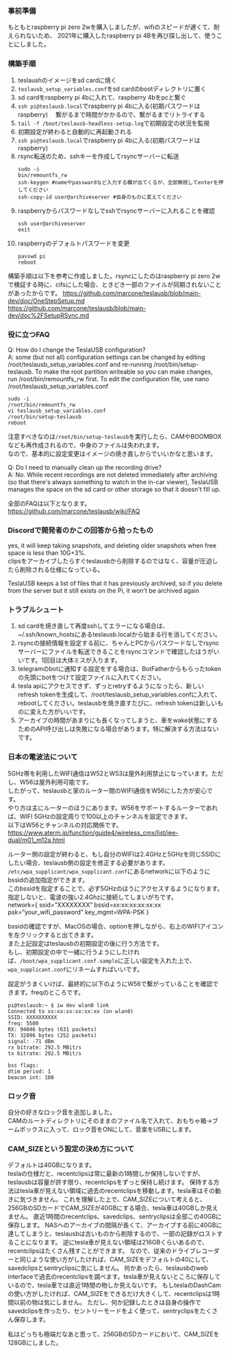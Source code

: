 ### 事前準備
もともとraspberry pi zero 2wを購入しましたが、wifiのスピードが遅くて、耐えられないため、
2021年に購入したraspberry pi 4Bを再び探し出して、使うことにしました。

### 構築手順
1. teslaushのイメージをsd cardに焼く
2. `teslausb_setup_variables.conf`をsd cardのbootディレクトリに置く
3. sd cardをraspberry pi 4bに入れて、raspberry 4bをpcと繋ぐ
4. `ssh pi@teslausb.local`でraspberry pi 4bに入る(初期パスワードはraspberry)
　繋がるまで時間がかかるので、繋がるまでリトライする
6. `tail -f /boot/teslausb-headless-setup.log`で初期設定の状況を監視
7. 初期設定が終わると自動的に再起動される
8. `ssh pi@teslausb.local`でraspberry pi 4bに入る(初期パスワードはraspberry)
9. rsync転送のため、sshキーを作成してrsyncサーバーに転送
    ```
    sudo -i
    bin/remountfs_rw
    ssh-keygen #nameやpasswardなど入力する欄が出てくるが、全部無視してenterを押してください
    ssh-copy-id user@archiveserver #自身のものに変えてください
    ```
10. raspberryからパスワードなしでsshでrsyncサーバーに入れることを確認
    ```
    ssh user@archiveserver
    exit
    ```
11. raspberryのデフォルトパスワードを変更
    ```
    passwd pi
    reboot
    ```

構築手順は以下を参考に作成しました。rsyncにしたのはraspberry pi zero 2wで検証する時に、cifsにした場合、ときどき一部のファイルが同期されないことがあったからです。
https://github.com/marcone/teslausb/blob/main-dev/doc/OneStepSetup.md
https://github.com/marcone/teslausb/blob/main-dev/doc%2FSetupRSync.md

### 役に立つFAQ
Q: How do I change the TeslaUSB configuration?  
A: some (but not all) configuration settings can be changed by editing /root/teslausb_setup_variables.conf and re-running /root/bin/setup-teslausb. To make the root partition writeable so you can make changes, run /root/bin/remountfs_rw first. To edit the configuration file, use nano /root/teslausb_setup_variables.conf
```
sudo -i
/root/bin/remountfs_rw
vi teslausb_setup_variables.conf
/root/bin/setup-teslausb
reboot
```
注意すべきなのは`/root/bin/setup-teslausb`を実行したら、CAMやBOOMBOXなども再作成されるので、中身のファイルは失われます。  
なので、基本的に設定変更はイメージの焼き直しからでいいかなと思います。

Q: Do I need to manually clean up the recording drive?  
A: No. While recent recordings are not deleted immediately after archiving (so that there's always something to watch in the in-car viewer), TeslaUSB manages the space on the sd card or other storage so that it doesn't fill up.

全部のFAQは以下となります。  
https://github.com/marcone/teslausb/wiki/FAQ

### Discordで開発者のかこの回答から拾ったもの
yes, it will keep taking snapshots, and deleting older snapshots when free space is less than 10G+3%.  
clipsをアーカイブしたらすぐteslausbから削除するのではなく、容量が圧迫したら削除される仕様になっている。

TeslaUSB keeps a list of files that it has previously archived, so if you delete from the server but it still exists on the Pi, it won't be archived again  


### トラブルシュート
1. sd cardを焼き直して再度sshしてエラーになる場合は、~/.ssh/known_hostsにあるteslausb.localから始まる行を消してください。
2. rsyncの接続情報を設定する前に、ちゃんとPCからパスワードなしでrsyncサーバーにファイルを転送できることをrsyncコマンドで確認したほうがいいです。1回目は大体ミスが入ります。
3. telegramのbotに通知する設定をする場合は、BotFatherからもらったtokenの先頭にbotをつけて設定ファイルに入れてください。
4. tesla apiにアクセスできず、ずっとretryするようになったら、新しいrefresh tokenを生成して、/root/teslausb_setup_variables.confに入れて、rebootしてください。teslausbを焼き直すたびに、refresh tokenは新しいものに変えた方がいいです。
5. アーカイブの時間があまりにも長くなってしまうと、車をwake状態にするためのAPI呼び出しは失敗になる場合があります。特に解決する方法はないです。

### 日本の電波法について
5GHz帯を利用したWIFI通信はW52とW53は屋外利用禁止になっています。ただし、W56は屋外利用可能です。  
したがって、teslausbと家のルーター間のWIFI通信をW56にした方が安心です。  
やり方は主にルーターのほうにあります。W56をサポートするルーターであれば、WIFI 5GHzの設定周りで100以上のチャンネルを設定できます。  
以下はW56とチャンネルの対応関係です。  
https://www.aterm.jp/function/guide4/wireless_cmx/list/iee-dual/m01_m12a.html

ルーター側の設定が終わると、もし自分のWIFIは2.4GHzと5GHzを同じSSIDにしたい場合、teslausb側の設定を修正する必要があります。  
`/etc/wpa_supplicant/wpa_supplicant.conf`にあるnetworkに以下のようにbssidの追加指定ができます。  
このbssidを指定することで、必ず5GHzのほうにアクセスするようになります。指定しないと、電波の強い2.4Ghzに接続してしまいがちです。  
network={
ssid=”XXXXXXXX”
bssid=xx:xx:xx:xx:xx:xx
psk=”your_wifi_password”
key_mgmt=WPA-PSK
}

bssidの確認ですが、MacOSの場合、optionを押しながら、右上のWIFIアイコンを左クリックすると出てきます。  
また上記設定はteslausbの初期設定の後に行う方法です。  
もし、初期設定の中で一緒に行うようにしたければ、`/boot/wpa_supplicant.conf.sample`に正しい設定を入れた上で、`wpa_supplicant.conf`にリネームすればいいです。

設定がうまくいけば、最終的に以下のようにW56で繋がっていることを確認できます。freqのところです。  
```
pi@teslausb:~ $ iw dev wlan0 link
Connected to xx:xx:xx:xx:xx:xx (on wlan0)
SSID: XXXXXXXXXX
freq: 5500
RX: 94046 bytes (631 packets)
TX: 32096 bytes (252 packets)
signal: -71 dBm
rx bitrate: 292.5 MBit/s
tx bitrate: 292.5 MBit/s

bss flags:
dtim period: 1
beacon int: 100
```

### ロック音
自分の好きなロック音を追加しました。  
CAMのルートディレクトリにそのままのファイル名で入れて、おもちゃ箱→ブームボックスに入って、ロック音をONにして、音楽をUSBにします。

### CAM_SIZEという設定の決め方について
デフォルトは40GBになります。  
teslaの仕様だと、recentclipsは常に最新の1時間しか保持しないですが、
teslausbは容量が許す限り、recentclipsをずっと保持し続けます。
保持する方法はtesla車が見えない領域に過去のrecentclipsを移動します。tesla車はその動きに気づきません。
これを理解した上で、CAM_SIZEについて考えると、256GBのSDカードでCAM_SIZEが40GBにする場合、tesla車は40GBしか見えません。
直近1時間のrecentclips、savedclips、sentryclipsは全部この40GBに保存します。
NASへのアーカイブの間隔が長くて、アーカイブする前に40GBに達してしまうと、teslausbは古いものから削除するので、一部の記録がロストすることになります。
逆にtesla車が見えない領域は216GBくらいあるので、recentclipsはたくさん残すことができます。
なので、従来のドライブレコーダーと同じような使い方がしたければ、CAM_SIZEをデフォルトの40にして、savedclipsとsentryclipsに気にしません。
何かあったら、teslausbのweb interfaceで過去のrecentclipsを調べます。tesla車が見えないところに保存しているので、tesla車では直近1時間の物しか見えないです。
もしteslaのDashCamの使い方がしたければ、CAM_SIZEをできるだけ大きくして、recentclipsは1時間以前の物は気にしません。
ただし、何か記録したときは自身の操作でsavedclipsを作ったり、セントリーモードをよく使って、sentryclipsをたくさん保存します。

私はどっちも極端だなあと思って、256GBのSDカードにおいて、CAM_SIZEを128GBにしました。